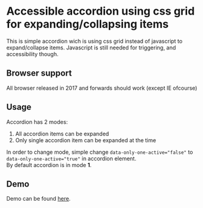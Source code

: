 # Accessible accordion using css grid for expanding/collapsing items  

This is simple accordion wich is using css grid instead of javascript to expand/collapse items. Javascript is still needed for triggering, and accessibility though.  

## Browser support  
All browser released in 2017 and forwards should work (except IE ofcourse)  

## Usage  
Accordion has 2 modes:  
1. All accordion items can be expanded  
2. Only single accordion item can be expanded at the time

In order to change mode, simple change `data-only-one-active="false"` to `data-only-one-active="true"` in accordion element.  
By default accordion is in mode **1**.  

## Demo
Demo can be found [here](https://codepen.io/bojanS/pen/XWyaNrr "Accessible accordion using css grid").